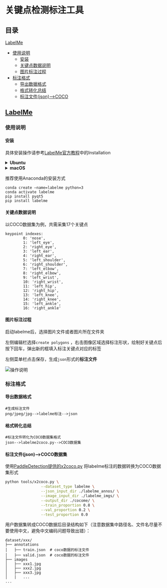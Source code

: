 # 关键点检测标注工具



## 目录

[LabelMe](#LabelMe)

- [使用说明](#使用说明)
  - [安装](#安装)
  - [关键点数据说明](#关键点数据说明)
  - [图片标注过程](#LabelMe图片标注过程)
- [标注格式](#LabelMe标注格式)
  - [导出数据格式](#导出数据格式)
  - [格式转化总结](#格式转化总结)
  - [标注文件(json)-->COCO](#标注文件(json)-->COCO数据集)



## [LabelMe](https://github.com/wkentaro/labelme)

### 使用说明

#### 安装

具体安装操作请参考[LabelMe官方教程](https://github.com/wkentaro/labelme)中的Installation

<details>
<summary><b> Ubuntu</b></summary>

```
sudo apt-get install labelme

# or
sudo pip3 install labelme

# or install standalone executable from:
# https://github.com/wkentaro/labelme/releases
```

</details>

<details>
<summary><b> macOS</b></summary>

```
brew install pyqt  # maybe pyqt5
pip install labelme

# or
brew install wkentaro/labelme/labelme  # command line interface
# brew install --cask wkentaro/labelme/labelme  # app

# or install standalone executable/app from:
# https://github.com/wkentaro/labelme/releases
```

</details>



推荐使用Anaconda的安装方式

```
conda create –name=labelme python=3
conda activate labelme
pip install pyqt5
pip install labelme
```



#### 关键点数据说明

以COCO数据集为例，共需采集17个关键点

```
keypoint indexes:
        0: 'nose',
        1: 'left_eye',
        2: 'right_eye',
        3: 'left_ear',
        4: 'right_ear',
        5: 'left_shoulder',
        6: 'right_shoulder',
        7: 'left_elbow',
        8: 'right_elbow',
        9: 'left_wrist',
        10: 'right_wrist',
        11: 'left_hip',
        12: 'right_hip',
        13: 'left_knee',
        14: 'right_knee',
        15: 'left_ankle',
        16: 'right_ankle'
```





#### 图片标注过程

启动labelme后，选择图片文件或者图片所在文件夹

左侧编辑栏选择`create polygons` ，右击图像区域选择标注形状，绘制好关键点后按下回车，弹出新的框填入标注关键点对应的标签

左侧菜单栏点击保存，生成`json`形式的**标注文件**

![操作说明](https://user-images.githubusercontent.com/34162360/178250648-29ee781a-676b-419c-83b1-de1e4e490526.gif)



### 标注格式

#### 导出数据格式

```
#生成标注文件
png/jpeg/jpg-->labelme标注-->json
```



#### 格式转化总结

```
#标注文件转化为COCO数据集格式
json-->labelme2coco.py-->COCO数据集
```





#### 标注文件(json)-->COCO数据集

使用[PaddleDetection提供的x2coco.py](https://github.com/PaddlePaddle/PaddleDetection/blob/develop/tools/x2coco.py) 将labelme标注的数据转换为COCO数据集形式

```bash
python tools/x2coco.py \
                --dataset_type labelme \
                --json_input_dir ./labelme_annos/ \
                --image_input_dir ./labelme_imgs/ \
                --output_dir ./cocome/ \
                --train_proportion 0.8 \
                --val_proportion 0.2 \
                --test_proportion 0.0
```

用户数据集转成COCO数据后目录结构如下（注意数据集中路径名、文件名尽量不要使用中文，避免中文编码问题导致出错）：

```
dataset/xxx/
├── annotations
│   ├── train.json  # coco数据的标注文件
│   ├── valid.json  # coco数据的标注文件
├── images
│   ├── xxx1.jpg
│   ├── xxx2.jpg
│   ├── xxx3.jpg
│   |   ...
...
```

